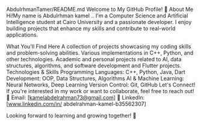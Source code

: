 AbdulrhmanTamer/README.md
Welcome to My GitHub Profile! 👋
About Me
Hi!My name is Abdulrhman kamel .. I'm a Computer Science and Artificial Intelligence student at Cairo University and a passionate developer. I enjoy building projects that enhance my skills and contribute to real-world applications.

What You'll Find Here
A collection of projects showcasing my coding skills and problem-solving abilities.
Various implementations in C++, Python, and other technologies.
Academic and personal projects related to AI, data structures, algorithms, and software development and Flutter projects.
Technologies & Skills
Programming Languages: C++, Python, Java, Dart
Development: OOP, Data Structures, Algorithms
AI & Machine Learning: Neural Networks, Deep Learning
Version Control: Git, GitHub
Let's Connect!
If you're interested in my work or want to collaborate, feel free to reach out!
📧 Email: [kamelabdelrahman73@gmail.com]
💼 LinkedIn: [www.linkedin.com/in/
abdelrahman-kamel-b35562307]

Looking forward to learning and growing together! 🚀
